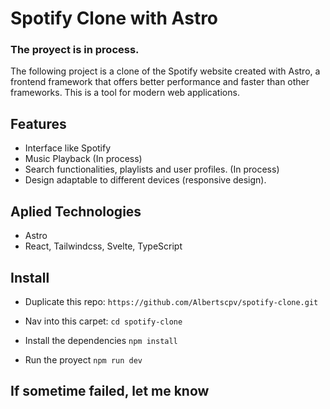 
# Spotify Clone with Astro
### The proyect is in process.

The following project is a clone of the Spotify website created with Astro, a frontend framework that offers better performance and faster than other frameworks. This is a tool for modern web applications.

## Features

- Interface like Spotify
- Music Playback (In process)
- Search functionalities, playlists and user profiles. (In process)
- Design adaptable to different devices (responsive design).

## Aplied Technologies

- Astro
- React, Tailwindcss, Svelte, TypeScript

## Install 

- Duplicate this repo: 
`https://github.com/Albertscpv/spotify-clone.git`

- Nav into this carpet: `cd spotify-clone `

- Install the dependencies ` npm install `

- Run the proyect `npm run dev`

## If sometime failed, let me know


